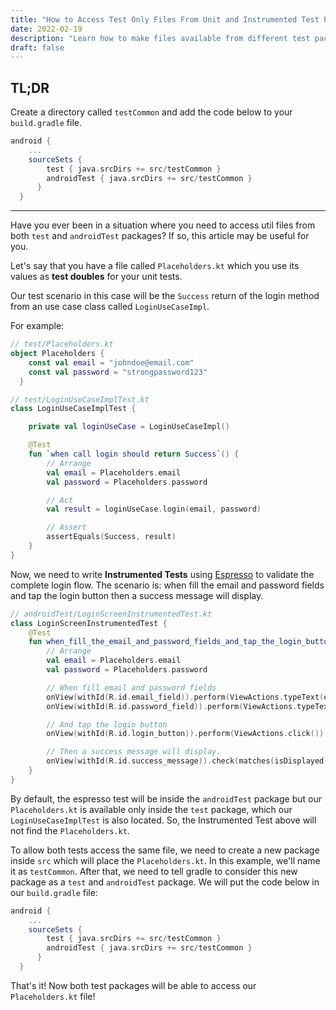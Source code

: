 ```yaml
---
title: "How to Access Test Only Files From Unit and Instrumented Test Packages"
date: 2022-02-19
description: "Learn how to make files available from different test packages in Android development."
draft: false 
---
```


## TL;DR

Create a directory called `testCommon` and add the code below to your `build.gradle` file.

```groovy
android {
    ...
    sourceSets {
        test { java.srcDirs += src/testCommon }
        androidTest { java.srcDirs += src/testCommon }
      }
  }
```

--- 

Have you ever been in a situation where you need to access util files from both `test`
and `androidTest` packages? If so, this article may be useful for you.

Let's say that you have a file called `Placeholders.kt` which you use its values
as **test doubles** for your unit tests. 

Our test scenario in this case will be the `Success` return of the login method from an 
use case class called `LoginUseCaseImpl`.

For example:

```kotlin
// test/Placeholders.kt
object Placeholders {
    const val email = "johndoe@email.com"
    const val password = "strongpassword123"
  }

// test/LoginUseCaseImplTest.kt
class LoginUseCaseImplTest {

    private val loginUseCase = LoginUseCaseImpl()

    @Test
    fun `when call login should return Success`() {
        // Arrange
        val email = Placeholders.email
        val password = Placeholders.password

        // Act
        val result = loginUseCase.login(email, password)

        // Assert
        assertEquals(Success, result)
    }
}
```

Now, we need to write **Instrumented Tests** using [Espresso](https://developer.android.com/training/testing/espresso/)
to validate the complete login flow. The scenario is: when fill the email and password fields and tap the login button 
then a success message will display.

```kotlin
// androidTest/LoginScreenInstrumentedTest.kt 
class LoginScreenInstrumentedTest {
    @Test
    fun when_fill_the_email_and_password_fields_and_tap_the_login_button_then_a_success_message_will_display() {
        // Arrange
        val email = Placeholders.email
        val password = Placeholders.password

        // When fill email and password fields
        onView(withId(R.id.email_field)).perform(ViewActions.typeText(email))
        onView(withId(R.id.password_field)).perform(ViewActions.typeText(password))

        // And tap the login button
        onView(withId(R.id.login_button)).perform(ViewActions.click())

        // Then a success message will display.
        onView(withId(R.id.success_message)).check(matches(isDisplayed()))
    }
}
```

By default, the espresso test will be inside the `androidTest` package but our `Placeholders.kt` 
is available only inside the `test` package, which our `LoginUseCaseImplTest` is also located.
So, the Instrumented Test above will not find the `Placeholders.kt`.

To allow both tests access the same file, we need to create a new package inside `src` which will place the `Placeholders.kt`.
In this example, we'll name it as `testCommon`. After that, we need to tell gradle to consider this new package
as a `test` and `androidTest` package. We will put the code below in our `build.gradle` file:

```groovy
android {
    ...
    sourceSets {
        test { java.srcDirs += src/testCommon }
        androidTest { java.srcDirs += src/testCommon }
      }
  }
```

That's it! Now both test packages will be able to access our `Placeholders.kt` file!
